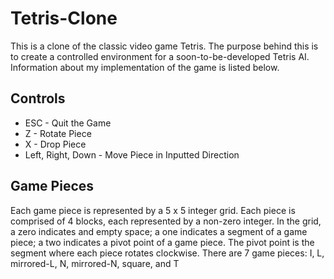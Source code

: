 # Tetris-Clone
This is a clone of the classic video game Tetris. The purpose behind this is to create a controlled environment for a soon-to-be-developed Tetris AI. Information about my implementation of the game is listed below.

## Controls
- ESC - Quit the Game
- Z - Rotate Piece
- X - Drop Piece
- Left, Right, Down - Move Piece in Inputted Direction

## Game Pieces
Each game piece is represented by a 5 x 5 integer grid. Each piece is comprised of 4 blocks, each represented by a non-zero integer. In the grid, a zero indicates and empty space; a one indicates a segment of a game piece; a two indicates a pivot point of a game piece. The pivot point is the segment where each piece rotates clockwise. There are 7 game pieces: I, L, mirrored-L, N, mirrored-N, square, and T
